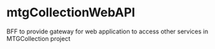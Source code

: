 # mtgCollectionWebAPI
BFF to provide gateway for web application to access other services in MTGCollection project
